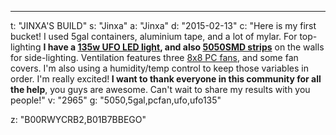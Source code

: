---
t: "JINXA'S BUILD"
s: "Jinxa"
a: "Jinxa"
d: "2015-02-13"
c: "Here is my first bucket! I used 5gal containers, aluminium tape, and a lot of mylar. For top-lighting <strong>I have a <a href='https://amzn.to/36NO5zr'>135w UFO LED light</a>, and also <a href='http://www.amazon.com/gp/product/B00BPIWY28/ref=as_li_ss_tl?ie=UTF8&camp=1789&creative=390957&creativeASIN=B00BPIWY28&linkCode=as2&tag=spacbuck-20'>5050SMD strips</a></strong> on the walls for side-lighting. Ventilation features three <a href='http://www.amazon.com/gp/product/B002R9RBO0/ref=as_li_tl?ie=UTF8&camp=1789&creative=390957&creativeASIN=B002R9RBO0&linkCode=as2&tag=spacbuck-20&linkId=7A2LO6CV2AZYV5CP'>8x8 PC fans</a>, and some fan covers. I'm also using a humidity/temp control to keep those variables in order. I'm really excited!<strong> I want to thank everyone in this community for all the help</strong>, you guys are awesome. Can't wait to share my results with you people!"
v: "2965"
g: "5050,5gal,pcfan,ufo,ufo135"

z: "B00RWYCRB2,B01B7BBEGO"
